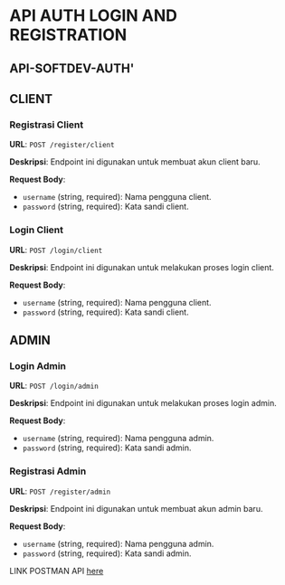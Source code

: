 # API AUTH LOGIN AND REGISTRATION
## API-SOFTDEV-AUTH'


## CLIENT 

### Registrasi Client

**URL**: `POST /register/client`

**Deskripsi**: Endpoint ini digunakan untuk membuat akun client baru.

**Request Body**:
- `username` (string, required): Nama pengguna client.
- `password` (string, required): Kata sandi client.

### Login Client

**URL**: `POST /login/client`

**Deskripsi**: Endpoint ini digunakan untuk melakukan proses login client.

**Request Body**:
- `username` (string, required): Nama pengguna client.
- `password` (string, required): Kata sandi client.

## ADMIN

### Login Admin

**URL**: `POST /login/admin`

**Deskripsi**: Endpoint ini digunakan untuk melakukan proses login admin.

**Request Body**:
- `username` (string, required): Nama pengguna admin.
- `password` (string, required): Kata sandi admin.  

### Registrasi Admin

**URL**: `POST /register/admin`

**Deskripsi**: Endpoint ini digunakan untuk membuat akun admin baru.

**Request Body**:
- `username` (string, required): Nama pengguna admin.
- `password` (string, required): Kata sandi admin.

LINK POSTMAN API [here]([https://www.example.com](https://documenter.getpostman.com/view/34565584/2sA3BuUoJh#337ef96b-db2b-4546-931a-1ab0153af3d2))








